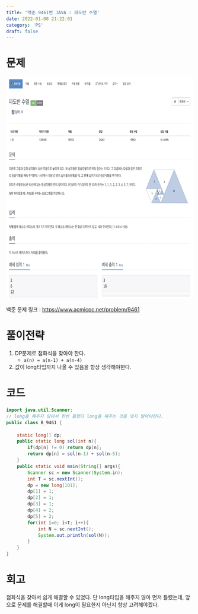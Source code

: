 ```yaml
---
title: '백준 9461번 JAVA : 파도반 수열'
date: 2022-01-08 21:22:01
category: 'PS'
draft: false
---
```


# 문제

<p align="center"><img src="1.png" height="600px" width="600px"></p>

백준 문제 링크 : https://www.acmicpc.net/problem/9461

# 풀이전략

1. DP문제로 점화식을 찾아야 한다.
   - `a(n) = a(n-1) + a(n-4)`
2. 값이 long타입까지 나올 수 있음을 항상 생각해야한다.

# 코드

```java
import java.util.Scanner;
// long을 해주지 않아서 한번 틀렸다 long을 해주는 것을 잊지 말아야한다.
public class B_9461 {

    static long[] dp;
    public static long sol(int n){
        if(dp[n] != 0) return dp[n];
        return dp[n] = sol(n-1) + sol(n-5);
    }
    public static void main(String[] args){
        Scanner sc = new Scanner(System.in);
        int T = sc.nextInt();
        dp = new long[101];
        dp[1] = 1;
        dp[2] = 1;
        dp[3] = 1;
        dp[4] = 2;
        dp[5] = 2;
        for(int i=0; i<T; i++){
            int N = sc.nextInt();
            System.out.println(sol(N));
        }
    }
}


```

# 회고

점화식을 찾아서 쉽게 해결할 수 있었다. 단 long타입을 해주지 않아 먼저 틀렸는데, 앞으로 문제를 해결할때 이게 long이 필요한지 아닌지 항상 고려해야겠다.
